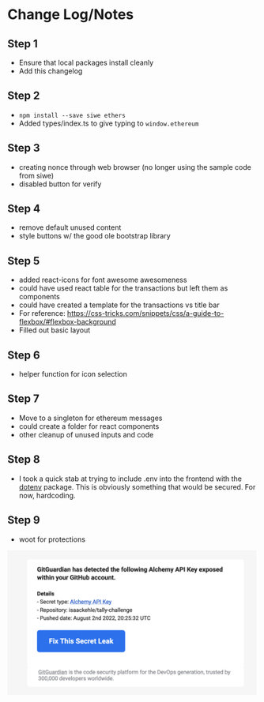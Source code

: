 # Change Log/Notes

## Step 1

- Ensure that local packages install cleanly
- Add this changelog

## Step 2

- `npm install --save siwe ethers`
- Added types/index.ts to give typing to `window.ethereum`

## Step 3

- creating nonce through web browser (no longer using the sample code from siwe)
- disabled button for verify

## Step 4

- remove default unused content
- style buttons w/ the good ole bootstrap library

## Step 5

- added react-icons for font awesome awesomeness
- could have used react table for the transactions but left them as components
- could have created a template for the transactions vs title bar
- For reference: <https://css-tricks.com/snippets/css/a-guide-to-flexbox/#flexbox-background>
- Filled out basic layout

## Step 6

- helper function for icon selection

## Step 7

- Move to a singleton for ethereum messages
- could create a folder for react components
- other cleanup of unused inputs and code

## Step 8

- I took a quick stab at trying to include .env into the frontend with the [dotenv](https://www.npmjs.com/package/dotenv) package. This is obviously something that would be secured. For now, hardcoding.

## Step 9

- woot for protections

![GitGuardian Warning](./exposed.png "GitGuardian")
